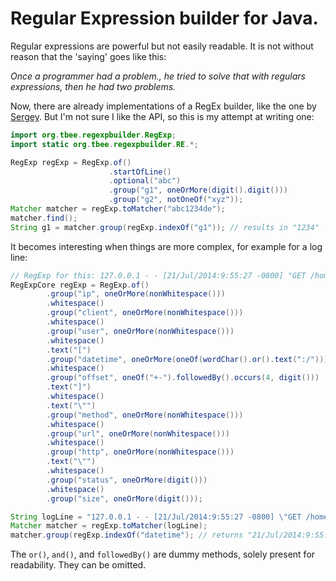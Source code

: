 # Regular Expression builder for Java.
Regular expressions are powerful but not easily readable. 
It is not without reason that the 'saying' goes like this:

_Once a programmer had a problem., he tried to solve that with regulars expressions, then he had two problems._

Now, there are already implementations of a RegEx builder, like the one by [Sergey](https://github.com/sgreben/regex-builder).
But I'm not sure I like the API, so this is my attempt at writing one:

```java
import org.tbee.regexpbuilder.RegExp;
import static org.tbee.regexpbuilder.RE.*;

RegExp regExp = RegExp.of()
                      .startOfLine()
                      .optional("abc")
                      .group("g1", oneOrMore(digit().digit()))
                      .group("g2", notOneOf("xyz"));
Matcher matcher = regExp.toMatcher("abc1234de");
matcher.find();
String g1 = matcher.group(regExp.indexOf("g1")); // results in "1234"
```

It becomes interesting when things are more complex, for example for a log line:

```java
// RegExp for this: 127.0.0.1 - - [21/Jul/2014:9:55:27 -0800] "GET /home.html HTTP/1.1" 200 2048
RegExpCore regExp = RegExp.of()
        .group("ip", oneOrMore(nonWhitespace()))
        .whitespace()
        .group("client", oneOrMore(nonWhitespace()))
        .whitespace()
        .group("user", oneOrMore(nonWhitespace()))
        .whitespace()
        .text("[")
        .group("datetime", oneOrMore(oneOf(wordChar().or().text(":/"))))
        .whitespace()
        .group("offset", oneOf("+-").followedBy().occurs(4, digit()))
        .text("]")
        .whitespace()
        .text("\"")
        .group("method", oneOrMore(nonWhitespace()))
        .whitespace()
        .group("url", oneOrMore(nonWhitespace()))
        .whitespace()
        .group("http", oneOrMore(nonWhitespace()))
        .text("\"")
        .whitespace()
        .group("status", oneOrMore(digit()))
        .whitespace()
        .group("size", oneOrMore(digit()));

String logLine = "127.0.0.1 - - [21/Jul/2014:9:55:27 -0800] \"GET /home.html HTTP/1.1\" 200 2048";
Matcher matcher = regExp.toMatcher(logLine);
matcher.group(regExp.indexOf("datetime"); // returns "21/Jul/2014:9:55:27"
```

The `or()`, `and()`, and `followedBy()` are dummy methods, solely present for readability.
They can be omitted.
